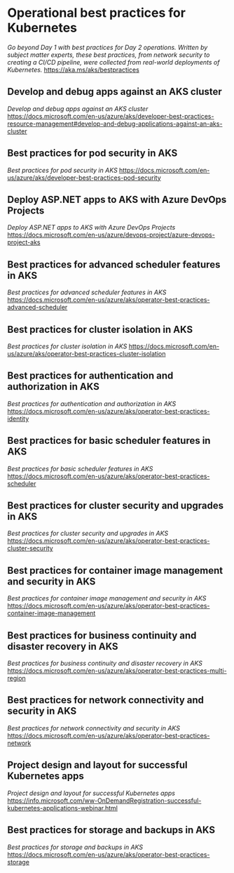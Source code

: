 # Operational best practices for Kubernetes
*Go beyond Day 1 with best practices for Day 2 operations. Written by subject matter experts, these best practices, from network security to creating a CI/CD pipeline, were collected from real-world deployments of Kubernetes.*
https://aka.ms/aks/bestpractices
## Develop and debug apps  against an AKS cluster
*Develop and debug apps  against an AKS cluster*
https://docs.microsoft.com/en-us/azure/aks/developer-best-practices-resource-management#develop-and-debug-applications-against-an-aks-cluster
## Best practices for  pod security in AKS
*Best practices for  pod security in AKS*
https://docs.microsoft.com/en-us/azure/aks/developer-best-practices-pod-security
## Deploy ASP.NET apps to AKS  with Azure DevOps Projects
*Deploy ASP.NET apps to AKS  with Azure DevOps Projects*
https://docs.microsoft.com/en-us/azure/devops-project/azure-devops-project-aks
## Best practices for advanced scheduler features in AKS
*Best practices for advanced scheduler features in AKS*
https://docs.microsoft.com/en-us/azure/aks/operator-best-practices-advanced-scheduler
## Best practices for cluster isolation in AKS
*Best practices for cluster isolation in AKS*
https://docs.microsoft.com/en-us/azure/aks/operator-best-practices-cluster-isolation
## Best practices for authentication and authorization in AKS
*Best practices for authentication and authorization in AKS*
https://docs.microsoft.com/en-us/azure/aks/operator-best-practices-identity
## Best practices for basic scheduler features in AKS
*Best practices for basic scheduler features in AKS*
https://docs.microsoft.com/en-us/azure/aks/operator-best-practices-scheduler
## Best practices for cluster  security and upgrades in AKS
*Best practices for cluster  security and upgrades in AKS*
https://docs.microsoft.com/en-us/azure/aks/operator-best-practices-cluster-security
## Best practices for container image management and security in AKS
*Best practices for container image management and security in AKS*
https://docs.microsoft.com/en-us/azure/aks/operator-best-practices-container-image-management
## Best practices for business continuity and disaster recovery in AKS
*Best practices for business continuity and disaster recovery in AKS*
https://docs.microsoft.com/en-us/azure/aks/operator-best-practices-multi-region
## Best practices for network  connectivity and security in AKS
*Best practices for network  connectivity and security in AKS*
https://docs.microsoft.com/en-us/azure/aks/operator-best-practices-network
## Project design and layout for successful Kubernetes apps
*Project design and layout for successful Kubernetes apps*
https://info.microsoft.com/ww-OnDemandRegistration-successful-kubernetes-applications-webinar.html
## Best practices for storage and backups in AKS
*Best practices for storage and backups in AKS*
https://docs.microsoft.com/en-us/azure/aks/operator-best-practices-storage